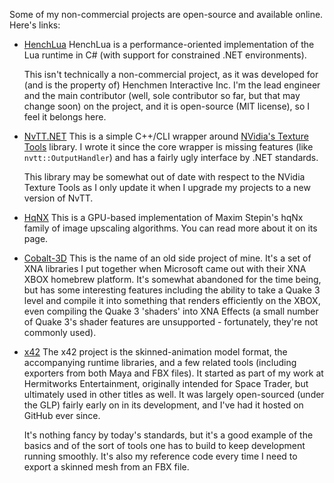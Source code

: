 Some of my non-commercial projects are open-source and available online. Here's links:

*   [HenchLua](https://github.com/henchmeninteractive/HenchLua)
    HenchLua is a performance-oriented implementation of the Lua runtime in C# (with support for constrained .NET environments).

    This isn't technically a non-commercial project, as it was developed for (and is the property of) Henchmen Interactive Inc. I'm the lead engineer and the main contributor (well, sole contributor so far, but that may change soon) on the project, and it is open-source (MIT license), so I feel it belongs here.

*   [NvTT.NET](http://github.com/pdjonov/NvTT.NET/wiki)
    This is a simple C++/CLI wrapper around [NVidia's Texture Tools](http://developer.nvidia.com/object/texture_tools.html) library. I wrote it since the core wrapper is missing features (like `nvtt::OutputHandler`) and has a fairly ugly interface by .NET standards.

    This library may be somewhat out of date with respect to the NVidia Texture Tools as I only update it when I upgrade my projects to a new version of NvTT.

*   [HqNX](code/hqnx)
    This is a GPU-based implementation of Maxim Stepin's hqNx family of image upscaling algorithms. You can read more about it on its page.

*   [Cobalt-3D](http://code.google.com/p/cobalt-3d/)
    This is the name of an old side project of mine. It's a set of XNA libraries I put together when Microsoft came out with their XNA XBOX homebrew platform. It's somewhat abandoned for the time being, but has some interesting features including the ability to take a Quake 3 level and compile it into something that renders efficiently on the XBOX, even compiling the Quake 3 'shaders' into XNA Effects (a small number of Quake 3's shader features are unsupported - fortunately, they're not commonly used).

*   [x42](http://github.com/pdjonov/x42/wiki)
    The x42 project is the skinned-animation model format, the accompanying runtime libraries, and a few related tools (including exporters from both Maya and FBX files). It started as part of my work at Hermitworks Entertainment, originally intended for Space Trader, but ultimately used in other titles as well. It was largely open-sourced (under the GLP) fairly early on in its development, and I've had it hosted on GitHub ever since.

    It's nothing fancy by today's standards, but it's a good example of the basics and of the sort of tools one has to build to keep development running smoothly. It's also my reference code every time I need to export a skinned mesh from an FBX file.